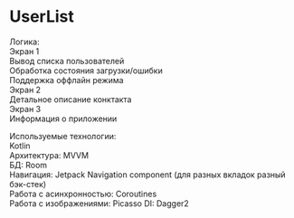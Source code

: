 # UserList

Логика:\
Экран 1\
Вывод списка пользователей \
Обработка состояния загрузки/ошибки \
Поддержка оффлайн режима \
Экран 2 \
  Детальное описание конктакта \
Экран 3\
 Информация о приложении

Используемые технологии:\
Kotlin\
Архитектура: MVVM\
БД: Room\
Навигация: Jetpack Navigation component (для разных вкладок разный бэк-стек)\
Работа с асинхронностью: Coroutines\
Работа с изображениями: Picasso
DI: Dagger2
